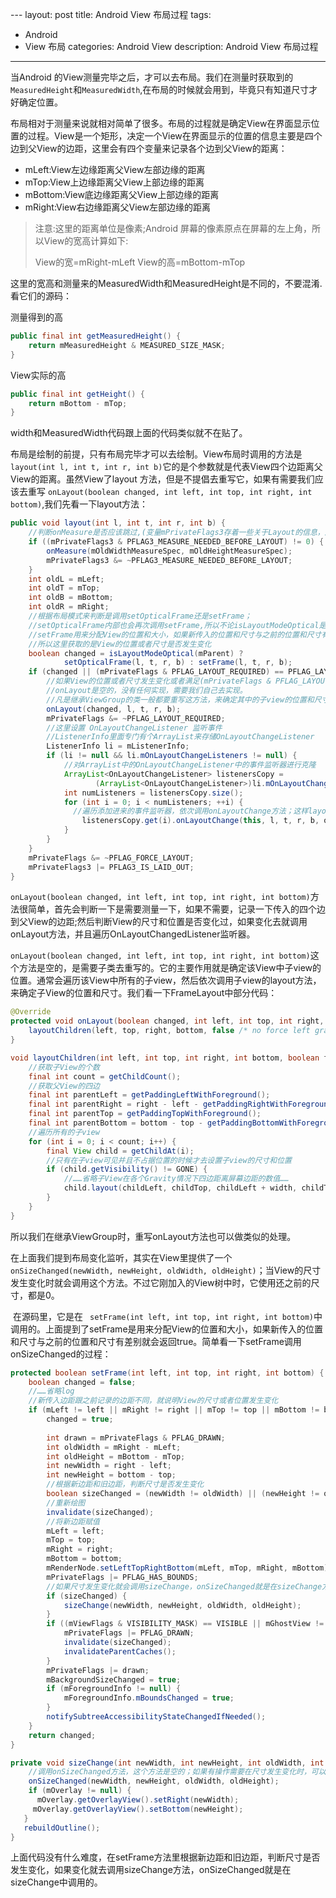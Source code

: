 ​---
layout: post
title: Android View 布局过程
tags:
- Android
- View 布局
categories: Android View 
description: Android View 布局过程
---	

当Android 的View测量完毕之后，才可以去布局。我们在测量时获取到的`MeasuredHeight`和`MeasuredWidth`,在布局的时候就会用到，毕竟只有知道尺寸才好确定位置。

布局相对于测量来说就相对简单了很多。布局的过程就是确定View在界面显示位置的过程。View是一个矩形，决定一个View在界面显示的位置的信息主要是四个边到父View的边距，这里会有四个变量来记录各个边到父View的距离：

- mLeft:View左边缘距离父View左部边缘的距离
- mTop:View上边缘距离父View上部边缘的距离
- mBottom:View底边缘距离父View上部边缘的距离
- mRight:View右边缘距离父View左部边缘的距离

>  注意:这里的距离单位是像素;Android 屏幕的像素原点在屏幕的左上角，所以View的宽高计算如下:
>
> View的宽=mRight-mLeft
> View的高=mBottom-mTop

这里的宽高和测量来的MeasuredWidth和MeasuredHeight是不同的，不要混淆.看它们的源码：

测量得到的高

```Java
public final int getMeasuredHeight() {
    return mMeasuredHeight & MEASURED_SIZE_MASK;
}
```

View实际的高

```Java
public final int getHeight() {
    return mBottom - mTop;
}
```

width和MeasuredWidth代码跟上面的代码类似就不在贴了。

布局是绘制的前提，只有布局完毕才可以去绘制。View布局时调用的方法是`layout(int l, int t, int r, int b)`它的是个参数就是代表View四个边距离父View的距离。虽然View了layout 方法，但是不提倡去重写它，如果有需要我们应该去重写 `onLayout(boolean changed, int left, int top, int right, int bottom)`,我们先看一下layout方法：

```Java
public void layout(int l, int t, int r, int b) {
  	//判断onMeasure是否应该跳过,(变量mPrivateFlags3存着一些关于Layout的信息，应该是用来判断View是否测量过，具体的没研究过)
    if ((mPrivateFlags3 & PFLAG3_MEASURE_NEEDED_BEFORE_LAYOUT) != 0) {
        onMeasure(mOldWidthMeasureSpec, mOldHeightMeasureSpec);
        mPrivateFlags3 &= ~PFLAG3_MEASURE_NEEDED_BEFORE_LAYOUT;
    }
    int oldL = mLeft;
    int oldT = mTop;
    int oldB = mBottom;
    int oldR = mRight;
  	//根据布局模式来判断是调用setOpticalFrame还是setFrame；
  	//setOpticalFrame内部也会再次调用setFrame,所以不论isLayoutModeOptical是false还是true，都会调用setFrame
	//setFrame用来分配View的位置和大小，如果新传入的位置和尺寸与之前的位置和尺寸有差别就会返回true。
	//所以这里获取的是View的位置或者尺寸是否发生变化
    boolean changed = isLayoutModeOptical(mParent) ?
            setOpticalFrame(l, t, r, b) : setFrame(l, t, r, b);
    if (changed || (mPrivateFlags & PFLAG_LAYOUT_REQUIRED) == PFLAG_LAYOUT_REQUIRED) {
      	//如果View的位置或者尺寸发生变化或者满足(mPrivateFlags & PFLAG_LAYOUT_REQUIRED) == PFLAG_LAYOUT_REQUIRED,就会首先调用onLayout
      	//onLayout是空的，没有任何实现，需要我们自己去实现。
      	//凡是继承ViewGroup的类一般都要重写这方法，来确定其中的子view的位置和尺寸
        onLayout(changed, l, t, r, b);
        mPrivateFlags &= ~PFLAG_LAYOUT_REQUIRED;
		//这里设置 OnLayoutChangeListener 监听事件
      	//ListenerInfo里面专门有个ArrayList来存储OnLayoutChangeListener
        ListenerInfo li = mListenerInfo;
        if (li != null && li.mOnLayoutChangeListeners != null) {
          	//对ArrayList中的OnLayoutChangeListener中的事件监听器进行克隆
            ArrayList<OnLayoutChangeListener> listenersCopy =
                   (ArrayList<OnLayoutChangeListener>)li.mOnLayoutChangeListeners.clone();
            int numListeners = listenersCopy.size();
            for (int i = 0; i < numListeners; ++i) {
              //遍历添加进来的事件监听器，依次调用onLayoutChange方法；这样layout就能在收到布局发生变化时得到响应了
                listenersCopy.get(i).onLayoutChange(this, l, t, r, b, oldL, oldT, oldR, oldB);
            }
        }
    }
    mPrivateFlags &= ~PFLAG_FORCE_LAYOUT;
    mPrivateFlags3 |= PFLAG3_IS_LAID_OUT;
}
```

`onLayout(boolean changed, int left, int top, int right, int bottom)`方法很简单，首先会判断一下是需要测量一下，如果不需要，记录一下传入的四个边到父View的边距;然后判断View的尺寸和位置是否变化过，如果变化去就调用onLayout方法，并且遍历OnLayoutChangedListener监听器。

`onLayout(boolean changed, int left, int top, int right, int bottom)`这个方法是空的，是需要子类去重写的。它的主要作用就是确定该View中子view的位置。通常会遍历该View中所有的子view，然后依次调用子view的layout方法，来确定子View的位置和尺寸。我们看一下FrameLayout中部分代码：

```Java
@Override
protected void onLayout(boolean changed, int left, int top, int right, int bottom) {
    layoutChildren(left, top, right, bottom, false /* no force left gravity */);
}

void layoutChildren(int left, int top, int right, int bottom, boolean forceLeftGravity) {
  	//获取子View的个数
    final int count = getChildCount();
	//获取父View的四边
    final int parentLeft = getPaddingLeftWithForeground();
    final int parentRight = right - left - getPaddingRightWithForeground();
    final int parentTop = getPaddingTopWithForeground();
    final int parentBottom = bottom - top - getPaddingBottomWithForeground();
	//遍历所有的子view
    for (int i = 0; i < count; i++) {
        final View child = getChildAt(i);
      	//只有在子view可见并且不占据位置的时候才去设置子view的尺寸和位置
        if (child.getVisibility() != GONE) {
			//……省略子View在各个Gravity情况下四边距离屏幕边距的数值……
            child.layout(childLeft, childTop, childLeft + width, childTop + height);
        }
    }
}
```

所以我们在继承ViewGroup时，重写onLayout方法也可以做类似的处理。

​	在上面我们提到布局变化监听，其实在View里提供了一个`onSizeChanged(newWidth, newHeight, oldWidth, oldHeight)`；当View的尺寸发生变化时就会调用这个方法。不过它刚加入的View树中时，它使用还之前的尺寸，都是0。

​	在源码里，它是在 ` setFrame(int left, int top, int right, int bottom)`中调用的。上面提到了setFrame是用来分配View的位置和大小，如果新传入的位置和尺寸与之前的位置和尺寸有差别就会返回true。简单看一下setFrame调用onSizeChanged的过程：

```Java
protected boolean setFrame(int left, int top, int right, int bottom) {
    boolean changed = false;
	//……省略log
	//新传入边距跟之前记录的边距不同，就说明View的尺寸或者位置发生变化
    if (mLeft != left || mRight != right || mTop != top || mBottom != bottom) {
        changed = true;
      
        int drawn = mPrivateFlags & PFLAG_DRAWN;
        int oldWidth = mRight - mLeft;
        int oldHeight = mBottom - mTop;
        int newWidth = right - left;
        int newHeight = bottom - top;
      	//根据新边距和旧边距，判断尺寸是否发生变化
        boolean sizeChanged = (newWidth != oldWidth) || (newHeight != oldHeight);
		//重新绘图
        invalidate(sizeChanged);
		//将新边距赋值
        mLeft = left;
        mTop = top;
        mRight = right;
        mBottom = bottom;
        mRenderNode.setLeftTopRightBottom(mLeft, mTop, mRight, mBottom);
        mPrivateFlags |= PFLAG_HAS_BOUNDS;
      	//如果尺寸发生变化就会调用sizeChange，onSizeChanged就是在sizeChange方法里调用的
        if (sizeChanged) {
            sizeChange(newWidth, newHeight, oldWidth, oldHeight);
        }
        if ((mViewFlags & VISIBILITY_MASK) == VISIBLE || mGhostView != null) {
            mPrivateFlags |= PFLAG_DRAWN;
            invalidate(sizeChanged);
            invalidateParentCaches();
        }
        mPrivateFlags |= drawn;
        mBackgroundSizeChanged = true;
        if (mForegroundInfo != null) {
            mForegroundInfo.mBoundsChanged = true;
        }
        notifySubtreeAccessibilityStateChangedIfNeeded();
    }
    return changed;
}

private void sizeChange(int newWidth, int newHeight, int oldWidth, int oldHeight) {
 	//调用onSizeChanged方法，这个方法是空的；如果有操作需要在尺寸发生变化时，可以重写这个方法
	onSizeChanged(newWidth, newHeight, oldWidth, oldHeight);
	if (mOverlay != null) {
  	  mOverlay.getOverlayView().setRight(newWidth);
   	 mOverlay.getOverlayView().setBottom(newHeight);
   }
   rebuildOutline();
}
```

上面代码没有什么难度，在setFrame方法里根据新边距和旧边距，判断尺寸是否发生变化，如果变化就去调用sizeChange方法，onSizeChanged就是在sizeChange中调用的。
